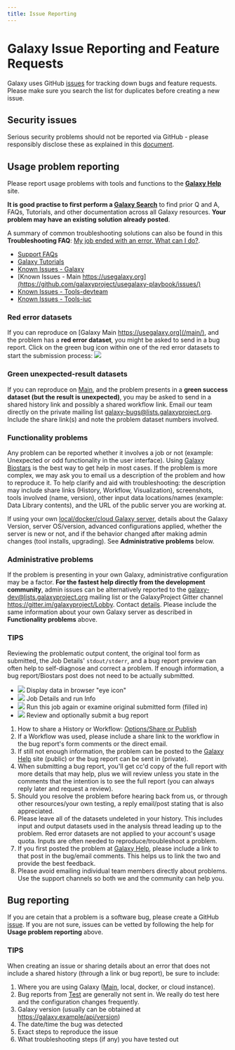 ```yaml
---
title: Issue Reporting
---
```

# Galaxy Issue Reporting and Feature Requests

Galaxy uses GitHub [issues](https://github.com/galaxyproject/galaxy/issues) for tracking down bugs and feature requests. Please make sure you search the list for duplicates before creating a new issue.

## Security issues

Serious security problems should not be reported via GitHub - please responsibly disclose these as explained in this [document](https://github.com/galaxyproject/galaxy/blob/dev/CONTRIBUTING.md).

## Usage problem reporting

Please report usage problems with tools and functions to the **[Galaxy Help](https://help.galaxyproject.org/)** site.

**It is good practise to first perform a [Galaxy Search](https://galaxyproject.org/search/)** to find prior Q and A, FAQs, Tutorials, and other documentation across all Galaxy resources. **Your problem may have an existing solution already posted**. 

A summary of common troubleshooting solutions can also be found in this **Troubleshooting FAQ**: [My job ended with an error. What can I do?](/support/tool-error/). 

 * [Support FAQs](/support/)
 * [Galaxy Tutorials](/learn/)
 * [Known Issues - Galaxy](https://github.com/galaxyproject/galaxy/issues/)
 * [Known Issues - Main https://usegalaxy.org](https://github.com/galaxyproject/usegalaxy-playbook/issues/)
 * [Known Issues - Tools-devteam](https://github.com/galaxyproject/tools-devteam/issues/)
 * [Known Issues - Tools-iuc](https://github.com/galaxyproject/tools-iuc/issues)

### Red error datasets

If you can reproduce on [Galaxy Main https://usegalaxy.org](/main/), and the problem has a **red error dataset**, you might be asked to send in a bug report. Click on the green bug icon within one of the red error datasets to start the submission process: ![](/src/images/icons/bug.png)

### Green unexpected-result datasets

If you can reproduce on [Main](/main/), and the problem presents in a **green success dataset (but the result is unexpected)**, you may be asked to send in a shared history link and possibly a shared workflow link. Email our team directly on the private mailing list galaxy-bugs@lists.galaxyproject.org. Include the share link(s) and note the problem dataset numbers involved.

### Functionality problems

Any problem can be reported whether it involves a job or not (example: Unexpected or odd functionality in the user interface). Using [Galaxy Biostars](/support/biostar/) is the best way to get help in most cases. If the problem is more complex, we may ask you to email us a description of the problem and how to reproduce it. To help clarify and aid with troubleshooting: the description may include share links (History, Workflow, Visualization), screenshots, tools involved (name, version), other input data locations/names (example: Data Library contents), and the URL of the public server you are working at. 

If using your own [local/docker/cloud Galaxy server](https://galaxyproject.github.io/), details about the Galaxy Version, server OS/version, advanced configurations applied, whether the server is new or not, and if the behavior changed after making admin changes (tool installs, upgrading). See **Administrative problems** below.

### Administrative problems

If the problem is presenting in your own Galaxy, administrative configuration may be a factor. **For the fastest help directly from the development community**, admin issues can be alternatively reported to the galaxy-dev@lists.galaxyproject.org mailing list or the GalaxyProject Gitter channel https://gitter.im/galaxyproject/Lobby. Contact [details](/get-involved/). Please include the same information about your own Galaxy server as described in **Functionality problems** above.

 ### TIPS
 
Reviewing the problematic output content, the original tool form as submitted, the Job Details' `stdout/stderr`, and a bug report preview can often help to self-diagnose and correct a problem. If enough information, a bug report/Biostars post does not need to be actually submitted. 
 * ![](/src/images/icons/eye.png) Display data in browser "eye icon"
 * ![](/src/images/icons/HistoryInfo.png) Job Details and run Info
 * ![](/src/images/icons/arrow-circle.png) Run this job again or examine original submitted form (filled in)
 * ![](/src/images/icons/bug.png) Review and optionally submit a bug report
 
1. How to share a History or Workflow: [Options/Share or Publish](/learn/share/) 
1. If a Workflow was used, please include a share link to the workflow in the bug report's form comments or the direct email.
1. If still not enough information, the problem can be posted to the [Galaxy Help](https://help.galaxyproject.org/) site (public) or the bug report can be sent in (private). 
1. When submitting a bug report, you'll get cc'd copy of the full report with more details that may help, plus we will review unless you state in the comments that the intention is to see the full report (you can always reply later and request a review). 
1. Should you resolve the problem before hearing back from us, or through other resources/your own testing, a reply email/post stating that is also appreciated.
1. Please leave all of the datasets undeleted in your history. This includes input and output datasets used in the analysis thread leading up to the problem. Red error datasets are not applied to your account's usage quota. Inputs are often needed to reproduce/troubleshoot a problem.
1. If you first posted the problem at [Galaxy Help](https://help.galaxyproject.org/), please include a link to that post in the bug/email comments. This helps us to link the two and provide the best feedback.
1. Please avoid emailing individual team members directly about problems. Use the support channels so both we and the community can help you.

## Bug reporting

If you are cetain that a problem is a software bug, please create a GitHub [issue](https://github.com/galaxyproject/galaxy/issues). If you are not sure, issues can be vetted by following the help for **Usage problem reporting** above. 

### TIPS

When creating an issue or sharing details about an error that does not include a shared history (through a link or bug report), be sure to include:

1. Where you are using Galaxy ([Main](/main/), local, docker, or cloud instance). 
1. Bug reports from [Test](/test/) are generally not sent in. We really do test here and the configuration changes frequently.
1. Galaxy version (usually can be obtained at https://galaxy.example/api/version)
1. The date/time the bug was detected
1. Exact steps to reproduce the issue
1. What troubleshooting steps (if any) you have tested out
